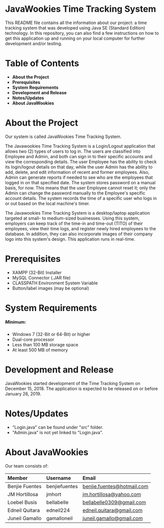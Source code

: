 # JavaWookies Time Tracking System
This README file contains all the information about our project: a time tracking system that was developed using Java SE (Standard Edition) technology. In this repository, you can also find a few instructions on how to get this application up and running on your local computer for further development and/or testing.

# Table of Contents
- **About the Project**
- **Prerequisites**
- **System Requirements**
- **Development and Release**
- **Notes/Updates**
- **About JavaWookies**

# About the Project

Our system is called JavaWookies Time Tracking System.

The Javawookies Time Tracking System is a Login/Logout application that allows two (2) types of users to log in. The users are classified into Employee and Admin, and both can sign in to their specific accounts and view the corresponding details. The user Employee has the ability to check its login/logout details on that day, while the user Admin has the ability to add, delete, and edit information of recent and former employees. Also, Admin can generate reports if needed to see who are the employees that logged in on that specified date. The system stores password on a manual basis, for now. This means that the user Employee cannot reset it; only the Admin can change the password manually to the Employee's specific account details. The system records the time of a specific user who logs in or out based on the local machine's timer.

The Javawookies Time Tracking System is a desktop/laptop application targeted at small- to medium-sized businesses. Using this system, employers can keep track of the time-in and time-out (TITO) of their employees, view their time logs, and register newly hired employees to the database. In addition, they can also incorporate images of their company logo into this system's design. This application runs in real-time.

# Prerequisites
- XAMPP (32-Bit) Installer
- MySQL Connector (.JAR file)
- CLASSPATH Environment System Variable
- Button/label images (may be optional)

# System Requirements
##### Minimum:
- Windows 7 (32-Bit or 64-Bit) or higher
- Dual-core processor
- Less than 100 MB storage space
- At least 500 MB of memory

# Development and Release
JavaWookies started development of the Time Tracking System on December 15, 2018. The application is expected to be released on or before January 26, 2019.

# Notes/Updates
- "Login.java" can be found under "src" folder.
- "Admin.java" is not yet linked to "Login.java".

# About JavaWookies
Our team consists of:

Member | Username | Email
:--- | :--- | :---
Benjie Fuentes | benjiefuentes | benjie.fuentes@hotmail.com
JM Hortillosa | jmhort | jm.hortillosa@yahoo.com
Loebel Busis | bellabelle | bellabelle0309@gmail.com
Edneil Quitara | edneil224 | edneil.quitara@gmail.com
Juneil Gamallo | gamalloneil | juneil.gamallo@gmail.com
